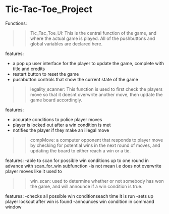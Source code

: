 # Tic-Tac-Toe_Project
Functions:

>>Tic_Tac_Toe_UI:   This is the central function of the game, and where the actual game is played. All of the pushbuttons and global variables are declared here. 

features:  
  - a pop up user interface for the player to update the game, complete with title and credits
  - restart button to reset the game
  - pushbutton controls that show the current state of the game

>>legality_scanner:  This function is used to first check the players move so that it doesnt overwrite another move, then update the game board accordingly.

features:
   - accurate conditions to police player moves
   - player is locked out after a win condition is met
   - notifies the player if they make an illegal move

>>compMove: a computer opponent that responds to player move by checking for potential wins in the next round of moves, and updating the board to either reach a win or a tie.

features:
-able to scan for possible win conditions up to one round in advance with scan_for_win subfunction
-is not mean i.e does not overwrite player moves like it used to

>>win_scan: used to determine whether or not somebody has won the game, and will announce if a win condition is true.

features:
-checks all possible win conditionseach time it is run
-sets up player lockout after win is found
-announces win condition in command window


